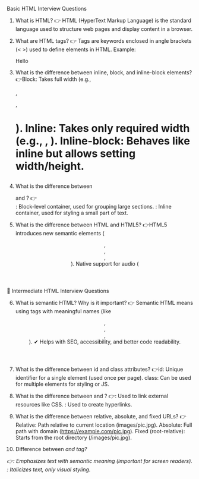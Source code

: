 Basic HTML Interview Questions
1. What is HTML?
👉 HTML (HyperText Markup Language) is the standard language used to structure web pages and display content in a browser.


2. What are HTML tags?
👉 Tags are keywords enclosed in angle brackets (< >) used to define elements in HTML.
Example: <p>Hello</p>


3. What is the difference between inline, block, and inline-block elements?
👉Block: Takes full width (e.g., <div>, <p>, <h1>).
Inline: Takes only required width (e.g., <span>, <a>).
Inline-block: Behaves like inline but allows setting width/height.


4. What is the difference between <div> and <span>?
👉<div>: Block-level container, used for grouping large sections.
<span>: Inline container, used for styling a small part of text.


5. What is the difference between HTML and HTML5?
👉HTML5 introduces new semantic elements (<header>, <footer>, <article>, <section>).
Native support for audio (<audio>) and video (<video>).
Local storage & session storage.
Canvas & SVG for graphics.


🔹 Intermediate HTML Interview Questions

6. What is semantic HTML? Why is it important?
👉 Semantic HTML means using tags with meaningful names (like <header>, <footer>, <article>, <nav>).
✔ Helps with SEO, accessibility, and better code readability.


7. What is the difference between id and class attributes?
👉id: Unique identifier for a single element (used once per page).
class: Can be used for multiple elements for styling or JS.


8. What is the difference between <link> and <a>?
👉<link>: Used to link external resources like CSS.
<a>: Used to create hyperlinks.


9. What is the difference between relative, absolute, and fixed URLs?
👉Relative: Path relative to current location (images/pic.jpg).
Absolute: Full path with domain (https://example.com/pic.jpg).
Fixed (root-relative): Starts from the root directory (/images/pic.jpg).


10. Difference between <em> and <i> tag?

👉<em>: Emphasizes text with semantic meaning (important for screen readers).
<i>: Italicizes text, only visual styling.